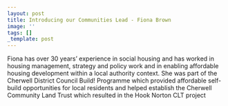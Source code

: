 ```yaml
---
layout: post
title: Introducing our Communities Lead - Fiona Brown
image: ''
tags: []
_template: post
---
```


Fiona has over 30 years’ experience in social housing and has worked in housing management, strategy and policy work and in enabling affordable housing development within a local authority context. She was part of the Cherwell District Council Build! Programme which provided affordable self- build opportunities for local residents and helped establish the Cherwell Community Land Trust which resulted in the Hook Norton CLT project
